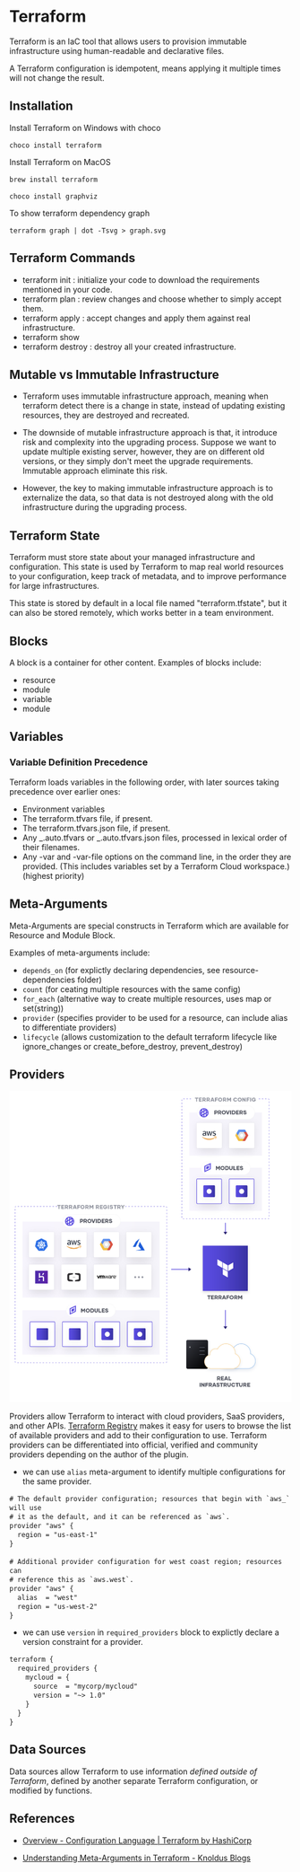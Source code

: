 # Terraform

Terraform is an IaC tool that allows users to provision immutable infrastructure using human-readable and declarative files.

A Terraform configuration is idempotent, means applying it multiple times will not change the result.

## Installation

Install Terraform on Windows with choco

```
choco install terraform
```

Install Terraform on MacOS

```
brew install terraform
```

```
choco install graphviz
```

To show terraform dependency graph

```
terraform graph | dot -Tsvg > graph.svg
```

## Terraform Commands

- terraform init : initialize your code to download the requirements mentioned in your code.
- terraform plan : review changes and choose whether to simply accept them.
- terraform apply : accept changes and apply them against real infrastructure.
- terraform show
- terraform destroy : destroy all your created infrastructure.

## Mutable vs Immutable Infrastructure

- Terraform uses immutable infrastructure approach, meaning when terraform detect there is a change in state, instead of updating existing resources, they are destroyed and recreated.

- The downside of mutable infrastructure approach is that, it introduce risk and complexity into the upgrading process. Suppose we want to update multiple existing server, however, they are on different old versions, or they simply don't meet the upgrade requirements. Immutable approach eliminate this risk.

- However, the key to making immutable infrastructure approach is to externalize the data, so that data is not destroyed along with the old infrastructure during the upgrading process.

## Terraform State

Terraform must store state about your managed infrastructure and configuration. This state is used by Terraform to map real world resources to your configuration, keep track of metadata, and to improve performance for large infrastructures.

This state is stored by default in a local file named "terraform.tfstate", but it can also be stored remotely, which works better in a team environment.

## Blocks

A block is a container for other content. Examples of blocks include:

- resource
- module
- variable
- module

## Variables

### Variable Definition Precedence

Terraform loads variables in the following order, with later sources taking precedence over earlier ones:

- Environment variables
- The terraform.tfvars file, if present.
- The terraform.tfvars.json file, if present.
- Any _.auto.tfvars or _.auto.tfvars.json files, processed in lexical order of their filenames.
- Any -var and -var-file options on the command line, in the order they are provided. (This includes variables set by a Terraform Cloud workspace.) (highest priority)

## Meta-Arguments

Meta-Arguments are special constructs in Terraform which are available for Resource and Module Block.

Examples of meta-arguments include:

- `depends_on` (for explictly declaring dependencies, see resource-dependencies folder)
- `count` (for ceating multiple resources with the same config)
- `for_each` (alternative way to create multiple resources, uses map or set(string))
- `provider` (specifies provider to be used for a resource, can include alias to differentiate providers)
- `lifecycle` (allows customization to the default terraform lifecycle like ignore_changes or create_before_destroy, prevent_destroy)

## Providers

![Terraform Registry](terraform-registry.png)

Providers allow Terraform to interact with cloud providers, SaaS providers, and other APIs. [Terraform Registry](https://registry.terraform.io/) makes it easy for users to browse the list of available providers and add to their configuration to use. Terraform providers can be differentiated into official, verified and community providers depending on the author of the plugin.

- we can use `alias` meta-argument to identify multiple configurations for the same provider.

```
# The default provider configuration; resources that begin with `aws_` will use
# it as the default, and it can be referenced as `aws`.
provider "aws" {
  region = "us-east-1"
}

# Additional provider configuration for west coast region; resources can
# reference this as `aws.west`.
provider "aws" {
  alias  = "west"
  region = "us-west-2"
}
```

- we can use `version` in `required_providers` block to explictly declare a version constraint for a provider.

```
terraform {
  required_providers {
    mycloud = {
      source  = "mycorp/mycloud"
      version = "~> 1.0"
    }
  }
}
```

## Data Sources

Data sources allow Terraform to use information _defined outside of Terraform_, defined by another separate Terraform configuration, or modified by functions.

## References

- [Overview - Configuration Language | Terraform by HashiCorp](https://www.terraform.io/language)

- [Understanding Meta-Arguments in Terraform - Knoldus Blogs](https://blog.knoldus.com/meta-arguments-in-terraform/)

